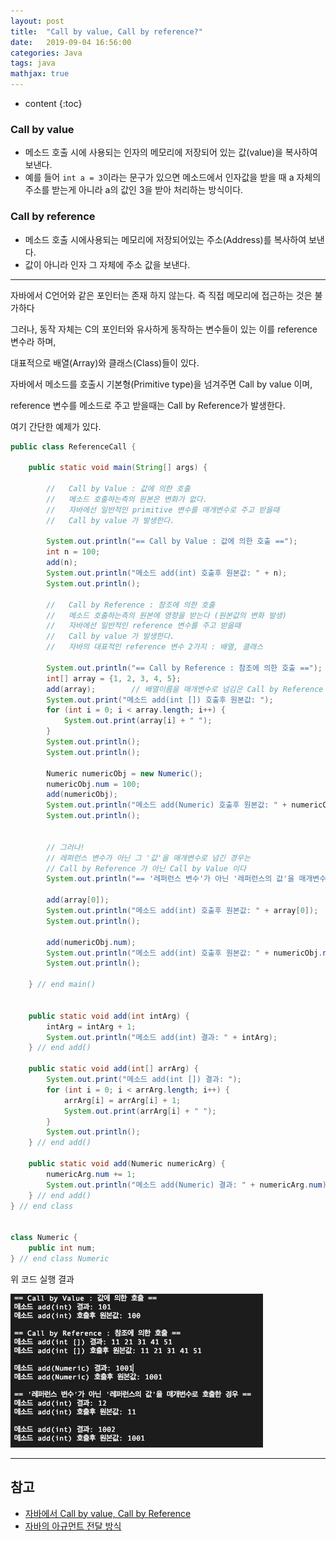 ```yaml
---
layout: post
title:  "Call by value, Call by reference?"
date:   2019-09-04 16:56:00
categories: Java
tags: java
mathjax: true
---
```


* content
{:toc}

### Call by value
* 메소드 호출 시에 사용되는 인자의 메모리에 저장되어 있는 값(value)을 복사하여 보낸다.
* 예를 들어 `int a = 3`이라는 문구가 있으면 메소드에서 인자값을 받을 때 a 자체의 주소를 받는게 아니라 a의 값인 3을 받아 처리하는 방식이다.

### Call by reference
* 메소드 호출 시에사용되는 메모리에 저장되어있는 주소(Address)를 복사하여 보낸다.
* 값이 아니라 인자 그 자체에 주소 값을 보낸다.  





---
자바에서 C언어와 같은 포인터는 존재 하지 않는다. 즉 직접 메모리에 접근하는 것은 불가하다

그러나, 동작 자체는 C의 포인터와 유사하게 동작하는 변수들이 있는 이를 reference 변수라 하며,

대표적으로 배열(Array)와 클래스(Class)들이 있다.

자바에서 메소드를 호출시 기본형(Primitive type)을 넘겨주면 Call by value 이며,

reference 변수를 메소드로 주고 받을때는 Call by Reference가 발생한다.  

여기 간단한 예제가 있다.
```java
public class ReferenceCall {

    public static void main(String[] args) {

        //   Call by Value : 값에 의한 호출
        //   메소드 호출하는측의 원본은 변화가 없다.
        //   자바에선 일반적인 primitive 변수를 매개변수로 주고 받을때
        //   Call by value 가 발생한다.

        System.out.println("== Call by Value : 값에 의한 호출 ==");
        int n = 100;
        add(n);
        System.out.println("메소드 add(int) 호출후 원본값: " + n);
        System.out.println();

        //   Call by Reference : 참조에 의한 호출
        //   메소드 호출하는측의 원본에 영향을 받는다 (원본값의 변화 발생)
        //   자바에선 일반적인 reference 변수를 주고 받을때
        //   Call by value 가 발생한다.
        //   자바의 대표적인 reference 변수 2가지 : 배열, 클래스

        System.out.println("== Call by Reference : 참조에 의한 호출 ==");
        int[] array = {1, 2, 3, 4, 5};
        add(array);        // 배열이름을 매개변수로 넘김은 Call by Reference 이다
        System.out.print("메소드 add(int []) 호출후 원본값: ");
        for (int i = 0; i < array.length; i++) {
            System.out.print(array[i] + " ");
        }
        System.out.println();
        System.out.println();

        Numeric numericObj = new Numeric();
        numericObj.num = 100;
        add(numericObj);
        System.out.println("메소드 add(Numeric) 호출후 원본값: " + numericObj.num);
        System.out.println();


        // 그러나!
        // 레퍼런스 변수가 아닌 그 '값'을 매개변수로 넘긴 경우는
        // Call by Reference 가 아닌 Call by Value 이다
        System.out.println("== '레퍼런스 변수'가 아닌 '레퍼런스의 값'을 매개변수로 호출한 경우 ==");

        add(array[0]);
        System.out.println("메소드 add(int) 호출후 원본값: " + array[0]);
        System.out.println();

        add(numericObj.num);
        System.out.println("메소드 add(int) 호출후 원본값: " + numericObj.num);
        System.out.println();

    } // end main()


    public static void add(int intArg) {
        intArg = intArg + 1;
        System.out.println("메소드 add(int) 결과: " + intArg);
    } // end add()

    public static void add(int[] arrArg) {
        System.out.print("메소드 add(int []) 결과: ");
        for (int i = 0; i < arrArg.length; i++) {
            arrArg[i] = arrArg[i] + 1;
            System.out.print(arrArg[i] + " ");
        }
        System.out.println();
    } // end add()

    public static void add(Numeric numericArg) {
        numericArg.num += 1;
        System.out.println("메소드 add(Numeric) 결과: " + numericArg.num);
    } // end add()
} // end class


class Numeric {
    public int num;
} // end class Numeric

```


위 코드 실행 결과  

![trace](/img/result.png)





---



## 참고  

* [자바에서 Call by value, Call by Reference](https://bitsoul.tistory.com/8)
* [자바의 아규먼트 전달 방식](https://brunch.co.kr/@kd4/2)  
